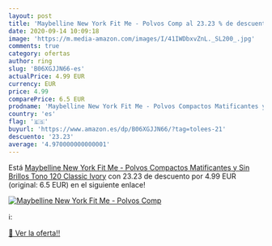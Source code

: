 ```yaml
---
layout: post
title: 'Maybelline New York Fit Me - Polvos Comp al 23.23 % de descuento'
date: 2020-09-14 10:09:18
image: 'https://m.media-amazon.com/images/I/41IWDbxvZnL._SL200_.jpg'
comments: true
category: ofertas
author: ring
slug: 'B06XGJJN66-es'
actualPrice: 4.99 EUR
currency: EUR
price: 4.99
comparePrice: 6.5 EUR
prodname: 'Maybelline New York Fit Me - Polvos Compactos Matificantes y Sin Brillos  Tono 120 Classic Ivory'
country: 'es'
flag: '🇪🇸'
buyurl: 'https://www.amazon.es/dp/B06XGJJN66/?tag=tolees-21'
descuento: '23.23'
average: '4.970000000000001'
---
```


Está [Maybelline New York Fit Me - Polvos Compactos Matificantes y Sin Brillos  Tono 120 Classic Ivory](https://www.amazon.es/dp/B06XGJJN66/?tag=tolees-21) con 23.23 de descuento por 4.99 EUR (original: 6.5 EUR) en el siguiente enlace!

[![Maybelline New York Fit Me - Polvos Comp](https://m.media-amazon.com/images/I/41IWDbxvZnL._SL200_.jpg)](https://www.amazon.es/dp/B06XGJJN66/?tag=tolees-21)

ℹ️:


[🛒 Ver la oferta!!](https://www.amazon.es/dp/B06XGJJN66/?tag=tolees-21)
